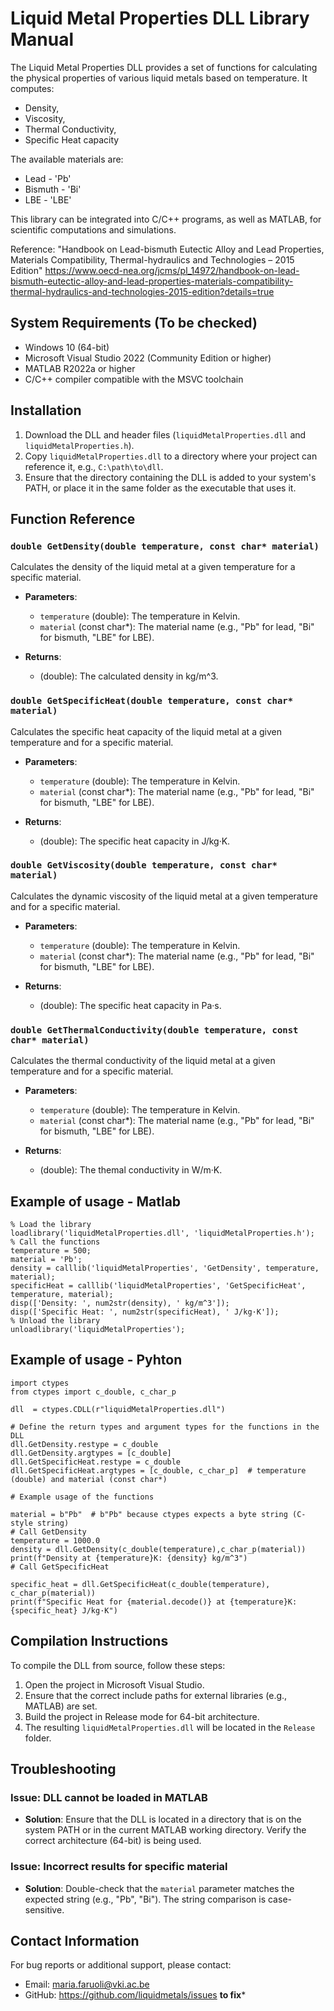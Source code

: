 # Liquid Metal Properties DLL Library Manual

The Liquid Metal Properties DLL provides a set of functions for calculating the physical properties of various liquid metals based on temperature. 
It computes: 
- Density,
- Viscosity,
- Thermal Conductivity,
- Specific Heat capacity

The available materials are:
- Lead - 'Pb'
- Bismuth - 'Bi'
- LBE - 'LBE'

This library can be integrated into C/C++ programs, as well as MATLAB, for scientific computations and simulations.

Reference: 
"Handbook on Lead-bismuth Eutectic Alloy and Lead Properties, Materials Compatibility, Thermal-hydraulics and Technologies – 2015 Edition"
https://www.oecd-nea.org/jcms/pl_14972/handbook-on-lead-bismuth-eutectic-alloy-and-lead-properties-materials-compatibility-thermal-hydraulics-and-technologies-2015-edition?details=true

## System Requirements (To be checked)
- Windows 10 (64-bit)
- Microsoft Visual Studio 2022 (Community Edition or higher)
- MATLAB R2022a or higher
- C/C++ compiler compatible with the MSVC toolchain


## Installation
1. Download the DLL and header files (`liquidMetalProperties.dll` and `liquidMetalProperties.h`).
2. Copy `liquidMetalProperties.dll` to a directory where your project can reference it, e.g., `C:\path\to\dll`.
3. Ensure that the directory containing the DLL is added to your system's PATH, or place it in the same folder as the executable that uses it.

## Function Reference

### `double GetDensity(double temperature, const char* material)`
Calculates the density of the liquid metal at a given temperature for a specific material.

- **Parameters**:
  - `temperature` (double): The temperature in Kelvin.
  - `material` (const char*): The material name (e.g., "Pb" for lead, "Bi" for bismuth, "LBE" for LBE).
  
- **Returns**:
  - (double): The calculated density in kg/m^3.

### `double GetSpecificHeat(double temperature, const char* material)`
Calculates the specific heat capacity of the liquid metal at a given temperature and for a specific material.

- **Parameters**:
  - `temperature` (double): The temperature in Kelvin.
  - `material` (const char*): The material name (e.g., "Pb" for lead, "Bi" for bismuth, "LBE" for LBE).
  
- **Returns**:
  - (double): The specific heat capacity in J/kg·K.
 
### `double GetViscosity(double temperature, const char* material)`
Calculates the dynamic viscosity of the liquid metal at a given temperature and for a specific material.

- **Parameters**:
  - `temperature` (double): The temperature in Kelvin.
  - `material` (const char*): The material name (e.g., "Pb" for lead, "Bi" for bismuth, "LBE" for LBE).
  
- **Returns**:
  - (double): The specific heat capacity in Pa·s.

### `double GetThermalConductivity(double temperature, const char* material)`
Calculates the thermal conductivity of the liquid metal at a given temperature and for a specific material.

- **Parameters**:
  - `temperature` (double): The temperature in Kelvin.
  - `material` (const char*): The material name (e.g., "Pb" for lead, "Bi" for bismuth, "LBE" for LBE).
  
- **Returns**:
  - (double): The themal conductivity in W/m·K.
 
 ## Example of usage - Matlab
 
    % Load the library
    loadlibrary('liquidMetalProperties.dll', 'liquidMetalProperties.h');
    % Call the functions
    temperature = 500;
    material = 'Pb';
    density = calllib('liquidMetalProperties', 'GetDensity', temperature, material);
    specificHeat = calllib('liquidMetalProperties', 'GetSpecificHeat', temperature, material);
    disp(['Density: ', num2str(density), ' kg/m^3']);
    disp(['Specific Heat: ', num2str(specificHeat), ' J/kg·K']);
    % Unload the library
    unloadlibrary('liquidMetalProperties');

    
 ## Example of usage - Pyhton

    import ctypes
    from ctypes import c_double, c_char_p
     
    dll  = ctypes.CDLL(r"liquidMetalProperties.dll")
     
    # Define the return types and argument types for the functions in the DLL
    dll.GetDensity.restype = c_double
    dll.GetDensity.argtypes = [c_double]
    dll.GetSpecificHeat.restype = c_double
    dll.GetSpecificHeat.argtypes = [c_double, c_char_p]  # temperature (double) and material (const char*)
    
    # Example usage of the functions
 
    material = b"Pb"  # b"Pb" because ctypes expects a byte string (C-style string)
    # Call GetDensity
    temperature = 1000.0
    density = dll.GetDensity(c_double(temperature),c_char_p(material))
    print(f"Density at {temperature}K: {density} kg/m^3")
    # Call GetSpecificHeat
 
    specific_heat = dll.GetSpecificHeat(c_double(temperature), c_char_p(material))
    print(f"Specific Heat for {material.decode()} at {temperature}K: {specific_heat} J/kg·K")


## Compilation Instructions

To compile the DLL from source, follow these steps:

1. Open the project in Microsoft Visual Studio.
2. Ensure that the correct include paths for external libraries (e.g., MATLAB) are set.
3. Build the project in Release mode for 64-bit architecture.
4. The resulting `liquidMetalProperties.dll` will be located in the `Release` folder.

## Troubleshooting

### Issue: DLL cannot be loaded in MATLAB
- **Solution**: Ensure that the DLL is located in a directory that is on the system PATH or in the current MATLAB working directory. Verify the correct architecture (64-bit) is being used.

### Issue: Incorrect results for specific material
- **Solution**: Double-check that the `material` parameter matches the expected string (e.g., "Pb", "Bi"). The string comparison is case-sensitive.


## Contact Information
For bug reports or additional support, please contact:
- Email: maria.faruoli@vki.ac.be
- GitHub: https://github.com/liquidmetals/issues  ****to fix*****




